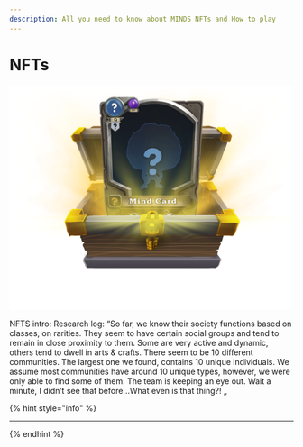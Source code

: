 ```yaml
---
description: All you need to know about MINDS NFTs and How to play
---
```


# NFTs

![](../../../.gitbook/assets/MysteryBox.png)

NFTS intro: Research log: “So far, we know their society functions based on classes, on rarities. They seem to have certain social groups and tend to remain in close proximity to them. Some are very active and dynamic, others tend to dwell in arts & crafts. There seem to be 10 different communities. The largest one we found, contains 10 unique individuals. We assume most communities have around 10 unique types, however, we were only able to find some of them. The team is keeping an eye out. Wait a minute, I didn’t see that before...What even is that thing?! „

{% hint style="info" %}
****
{% endhint %}
